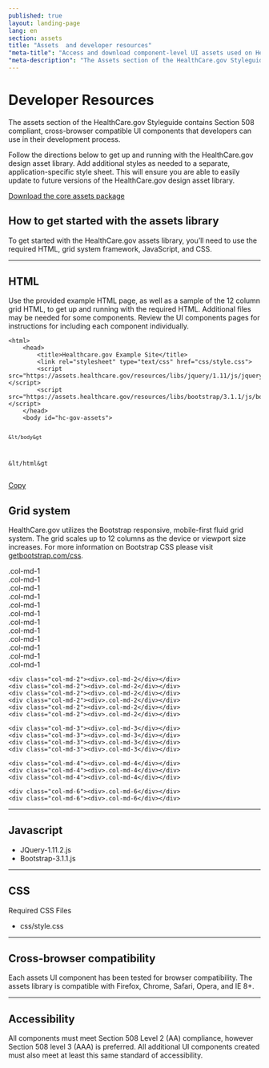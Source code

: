 ```yaml
---
published: true
layout: landing-page
lang: en
section: assets
title: "Assets  and developer resources"
"meta-title": "Access and download component-level UI assets used on HealthCare.gov"
"meta-description": "The Assets section of the HealthCare.gov Styleguide contains Section 508 compliant, cross-browser compatible UI components that developers can use in their development process."
---
```


# Developer Resources

<div class="intro">
The assets section of the HealthCare.gov Styleguide contains Section 508 compliant, cross-browser compatible UI components that developers can use in their development process.
</div>

<div class="hr"></div>

Follow the directions below to get up and running with the HealthCare.gov design asset library. Add additional styles as needed to a separate, application-specific style sheet. This will ensure you are able to easily update to future versions of the HealthCare.gov design asset library.

<a href="{{site.baseurl}}/downloads/styleguide.healthcare.gov-assets-components.zip" class="btn btn-green btn-lg btn-success">Download the core assets package </a>

## How to get started with the assets library

To get started with the HealthCare.gov assets library, you’ll need to use the required HTML, grid system framework, JavaScript, and CSS. 

* * *

## HTML

Use the provided example HTML page, as well as a sample of the 12 column grid HTML, to get up and running with the required HTML. Additional files may be needed for some components. Review the UI components pages for instructions for including each component individually.

<div class="code-wrapper">
<pre>
<code id="html-code">&lthtml&gt
	&lthead&gt
		&lttitle&gtHealthcare.gov Example Site&lt/title&gt
		&ltlink rel="stylesheet" type="text/css" href="css/style.css"&gt
	  	&ltscript src="https://assets.healthcare.gov/resources/libs/jquery/1.11/js/jquery.min.js"&gt&lt/script&gt
  		&ltscript src="https://assets.healthcare.gov/resources/libs/bootstrap/3.1.1/js/bootstrap.min.js"&gt&lt/script&gt
	&lt/head&gt
	&ltbody id="hc-gov-assets"&gt

	&lt/body&gt
&lt/html&gt
</code></pre>
<a href="javascript:;" class="copy-button" title="Click to copy me." data-clipboard-target="html-code" role="button">Copy</a>
</div>

## Grid system

HealthCare.gov utilizes the Bootstrap responsive, mobile-first fluid grid system. The grid scales up to 12 columns as the device or viewport size increases. For more information on Bootstrap CSS please visit [getbootstrap.com/css](http://getbootstrap.com/css/).

<div class="grid-display clearfix">
	<div class="col-md-1"><div>.col-md-1</div></div>
	<div class="col-md-1"><div>.col-md-1</div></div>
	<div class="col-md-1"><div>.col-md-1</div></div>
	<div class="col-md-1"><div>.col-md-1</div></div>
	<div class="col-md-1"><div>.col-md-1</div></div>
	<div class="col-md-1"><div>.col-md-1</div></div>
	<div class="col-md-1"><div>.col-md-1</div></div>
	<div class="col-md-1"><div>.col-md-1</div></div>
	<div class="col-md-1"><div>.col-md-1</div></div>
	<div class="col-md-1"><div>.col-md-1</div></div>
	<div class="col-md-1"><div>.col-md-1</div></div>
	<div class="col-md-1"><div>.col-md-1</div></div>

	<div class="col-md-2"><div>.col-md-2</div></div>
	<div class="col-md-2"><div>.col-md-2</div></div>
	<div class="col-md-2"><div>.col-md-2</div></div>
	<div class="col-md-2"><div>.col-md-2</div></div>
	<div class="col-md-2"><div>.col-md-2</div></div>
	<div class="col-md-2"><div>.col-md-2</div></div>

	<div class="col-md-3"><div>.col-md-3</div></div>
	<div class="col-md-3"><div>.col-md-3</div></div>
	<div class="col-md-3"><div>.col-md-3</div></div>
	<div class="col-md-3"><div>.col-md-3</div></div>

	<div class="col-md-4"><div>.col-md-4</div></div>
	<div class="col-md-4"><div>.col-md-4</div></div>
	<div class="col-md-4"><div>.col-md-4</div></div>

	<div class="col-md-6"><div>.col-md-6</div></div>
	<div class="col-md-6"><div>.col-md-6</div></div>
</div>

* * *

## Javascript

- JQuery-1.11.2.js
- Bootstrap-3.1.1.js 

* * *

## CSS

Required CSS Files

- css/style.css

* * *

## Cross-browser compatibility

Each assets UI component has been tested for browser compatibility. The assets library is compatible with Firefox, Chrome, Safari, Opera, and IE 8+.

* * *

## Accessibility

All components must meet Section 508 Level 2 (AA) compliance, however Section 508 level 3 (AAA) is preferred.  All additional UI components created must also meet at least this same standard of accessibility.